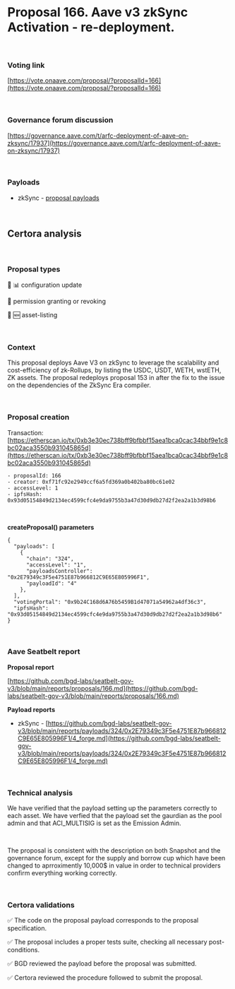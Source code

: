 # Proposal 166. Aave v3 zkSync Activation - re-deployment.

<br>

### Voting link

[https://vote.onaave.com/proposal/?proposalId=166](https://vote.onaave.com/proposal/?proposalId=166)

<br>

### Governance forum discussion

[https://governance.aave.com/t/arfc-deployment-of-aave-on-zksync/17937](https://governance.aave.com/t/arfc-deployment-of-aave-on-zksync/17937)

<br>

### Payloads

* zkSync - [proposal payloads](https://era.zksync.network//address/0x14A2aBb02E5C5fA9890ae831A7EAdAc7846923c3#code#F1#L1)

<br>

## Certora analysis

<br>

### Proposal types

:wrench: :bar_chart: configuration update

:handshake: permission granting or revoking

:gem: :new: asset-listing

<br>

### Context

This proposal deploys Aave V3 on zkSync to leverage the scalability and cost-efficiency of zk-Rollups, by listing the USDC, USDT, WETH, wstETH, ZK assets. The proposal redeploys proposal 153 in after the fix to the issue on the dependencies of the ZkSync Era compiler.

<br>

### Proposal creation

Transaction: [https://etherscan.io/tx/0xb3e30ec738bff9bfbbf15aea1bca0cac34bbf9e1c8bc02aca3550b931045865d](https://etherscan.io/tx/0xb3e30ec738bff9bfbbf15aea1bca0cac34bbf9e1c8bc02aca3550b931045865d)

```
- proposalId: 166
- creator: 0xf71fc92e2949ccf6a5fd369a0b402ba80bc61e02
- accessLevel: 1
- ipfsHash: 0x93d05154849d2134ec4599cfc4e9da9755b3a47d30d9db27d2f2ea2a1b3d98b6
```

<br>

**createProposal() parameters**

```
{
  "payloads": [ 
    { 
      "chain": "324", 
      "accessLevel": "1", 
      "payloadsController": "0x2E79349c3F5e4751E87b966812C9E65E805996F1", 
      "payloadId": "4" 
    }, 
  ], 
  "votingPortal": "0x9b24C168d6A76b5459B1d47071a54962a4df36c3", 
  "ipfsHash": "0x93d05154849d2134ec4599cfc4e9da9755b3a47d30d9db27d2f2ea2a1b3d98b6" 
}
```

<br>

### Aave Seatbelt report

**Proposal report**

[https://github.com/bgd-labs/seatbelt-gov-v3/blob/main/reports/proposals/166.md](https://github.com/bgd-labs/seatbelt-gov-v3/blob/main/reports/proposals/166.md)

**Payload reports**

* zkSync - [https://github.com/bgd-labs/seatbelt-gov-v3/blob/main/reports/payloads/324/0x2E79349c3F5e4751E87b966812C9E65E805996F1/4_forge.md](https://github.com/bgd-labs/seatbelt-gov-v3/blob/main/reports/payloads/324/0x2E79349c3F5e4751E87b966812C9E65E805996F1/4_forge.md)

<br>

### Technical analysis

We have verified that the payload setting up the parameters correctly to each asset. We have verfied that the payload set the gaurdian as the pool admin and that ACI_MULTISIG is set as the Emission Admin.

<br>

The proposal is consistent with the description on both Snapshot and the governance forum, except for the supply and borrow cup which have been changed to aprroximently 10,000$ in value in order to technical providers confirm everything working correctly.

<br>

### Certora validations

:white_check_mark: The code on the proposal payload corresponds to the proposal specification.

:white_check_mark: The proposal includes a proper tests suite, checking all necessary post-conditions.

:white_check_mark: BGD reviewed the payload before the proposal was submitted.

:white_check_mark: Certora reviewed the procedure followed to submit the proposal.
